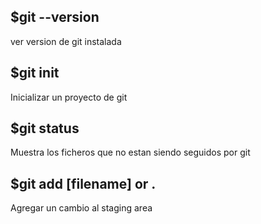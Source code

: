 ## $git --version
ver version de git instalada

## $git init
Inicializar un proyecto de git

## $git status
Muestra los ficheros que no estan siendo seguidos por git

## $git add [filename] or .
Agregar un cambio al staging area



